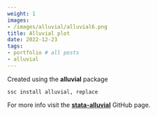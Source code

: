 ```yaml
---
weight: 1
images:
- /images/alluvial/alluvial6.png
title: Alluvial plot 
date: 2022-12-23
tags:
- portfolio # all posts
- alluvial
---
```


Created using the **alluvial** package

```
ssc install alluvial, replace
```

For more info visit the [**stata-alluvial**][def] GitHub page.

[def]: https://github.com/asjadnaqvi/stata-alluvial